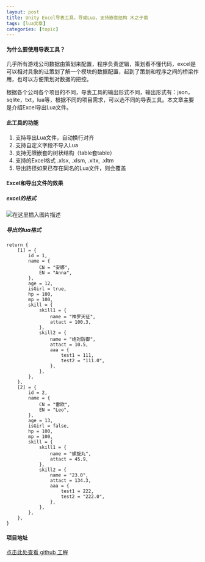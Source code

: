 ```yaml
---
layout: post
title: Unity Excel导表工具，导成Lua，支持嵌套结构 木之子南 
tags: [lua文章]
categories: [topic]
---
```

#### 为什么要使用导表工具？

几乎所有游戏公司数据由策划来配置，程序负责逻辑，策划看不懂代码，excel是可以相对具象的让策划了解一个模块的数据配置，起到了策划和程序之间的桥梁作用，也可以方便策划对数据的把控。

根据各个公司各个项目的不同，导表工具的输出形式不同，输出形式有：json，sqlite，txt，lua等，根据不同的项目需求，可以选不同的导表工具。本文章主要是介绍Excel导出Lua文件。

#### 此工具的功能

  1. 支持导出Lua文件，自动换行对齐
  2. 支持自定义字段不导入Lua
  3. 支持无限嵌套的树状结构（table套table）
  4. 支持的Excel格式 .xlsx, .xlsm, .xltx, .xltm
  5. 导出路径如果已存在同名的Lua文件，则会覆盖

#### Excel和导出文件的效果

##### excel的格式

![在这里插入图片描述](https://yiyuan1130.github.io//styles/images/excel2lua/excel2lua.png)

##### 导出的lua格式

    
    
    return {
        [1] = {
            id = 1,
            name = {
                CN = "安娜",
                EN = "Anna",
            },
            age = 12,
            isGirl = true,
            hp = 100,
            mp = 100,
            skill = {
                skill1 = {
                    name = "神罗天征",
                    attact = 100.3,
                },
                skill2 = {
                    name = "绝对防御",
                    attact = 10.5,
                    aaa = {
                        test1 = 111,
                        test2 = "111.0",
                    },
                },
            },
        },
        [2] = {
            id = 2,
            name = {
                CN = "雷欧",
                EN = "Leo",
            },
            age = 13,
            isGirl = false,
            hp = 100,
            mp = 100,
            skill = {
                skill1 = {
                    name = "螺旋丸",
                    attact = 45.9,
                },
                skill2 = {
                    name = "23.0",
                    attact = 134.3,
                    aaa = {
                        test1 = 222,
                        test2 = "222.0",
                    },
                },
            },
        },
    }
    

#### 项目地址

[点击此处查看 github 工程](https://github.com/yiyuan1130/tools-excel2lua)